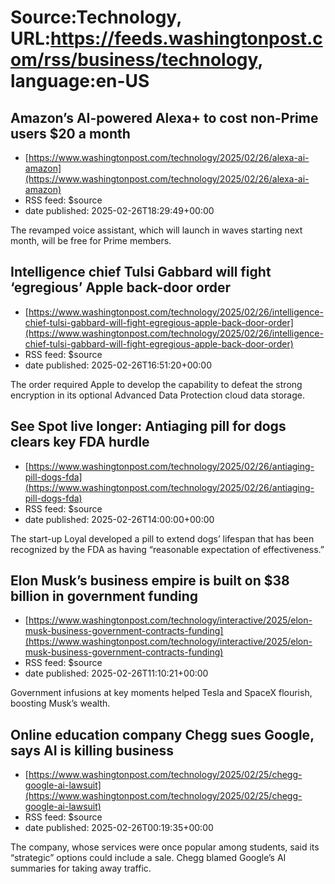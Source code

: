 # Source:Technology, URL:https://feeds.washingtonpost.com/rss/business/technology, language:en-US

## Amazon’s AI-powered Alexa+ to cost non-Prime users $20 a month
 - [https://www.washingtonpost.com/technology/2025/02/26/alexa-ai-amazon](https://www.washingtonpost.com/technology/2025/02/26/alexa-ai-amazon)
 - RSS feed: $source
 - date published: 2025-02-26T18:29:49+00:00

The revamped voice assistant, which will launch in waves starting next month, will be free for Prime members.

## Intelligence chief Tulsi Gabbard will fight ‘egregious’ Apple back-door order
 - [https://www.washingtonpost.com/technology/2025/02/26/intelligence-chief-tulsi-gabbard-will-fight-egregious-apple-back-door-order](https://www.washingtonpost.com/technology/2025/02/26/intelligence-chief-tulsi-gabbard-will-fight-egregious-apple-back-door-order)
 - RSS feed: $source
 - date published: 2025-02-26T16:51:20+00:00

The order required Apple to develop the capability to defeat the strong encryption in its optional Advanced Data Protection cloud data storage.

## See Spot live longer: Antiaging pill for dogs clears key FDA hurdle
 - [https://www.washingtonpost.com/technology/2025/02/26/antiaging-pill-dogs-fda](https://www.washingtonpost.com/technology/2025/02/26/antiaging-pill-dogs-fda)
 - RSS feed: $source
 - date published: 2025-02-26T14:00:00+00:00

The start-up Loyal developed a pill to extend dogs’ lifespan that has been recognized by the FDA as having “reasonable expectation of effectiveness.”

## Elon Musk’s business empire is built on $38 billion in government funding
 - [https://www.washingtonpost.com/technology/interactive/2025/elon-musk-business-government-contracts-funding](https://www.washingtonpost.com/technology/interactive/2025/elon-musk-business-government-contracts-funding)
 - RSS feed: $source
 - date published: 2025-02-26T11:10:21+00:00

Government infusions at key moments helped Tesla and SpaceX flourish, boosting Musk’s wealth.

## Online education company Chegg sues Google, says AI is killing business
 - [https://www.washingtonpost.com/technology/2025/02/25/chegg-google-ai-lawsuit](https://www.washingtonpost.com/technology/2025/02/25/chegg-google-ai-lawsuit)
 - RSS feed: $source
 - date published: 2025-02-26T00:19:35+00:00

The company, whose services were once popular among students, said its “strategic” options could include a sale. Chegg blamed Google’s AI summaries for taking away traffic.

